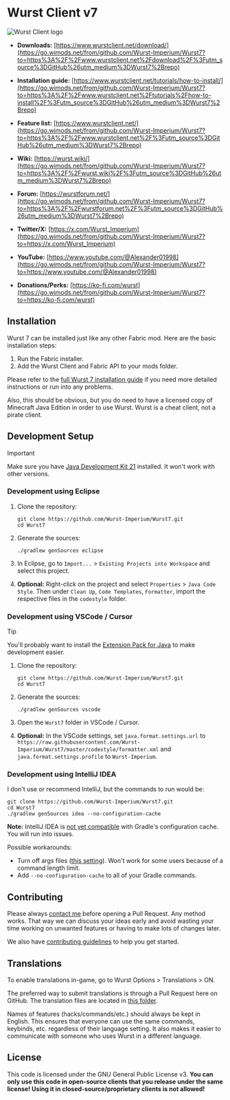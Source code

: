 # Wurst Client v7

![Wurst Client logo](https://img.wimods.net/github.com/Wurst-Imperium/Wurst7?to=https://wurst.wiki/_media/logo/wurst_758x192.webp)

- **Downloads:** [https://www.wurstclient.net/download/](https://go.wimods.net/from/github.com/Wurst-Imperium/Wurst7?to=https%3A%2F%2Fwww.wurstclient.net%2Fdownload%2F%3Futm_source%3DGitHub%26utm_medium%3DWurst7%2Brepo)

- **Installation guide:** [https://www.wurstclient.net/tutorials/how-to-install/](https://go.wimods.net/from/github.com/Wurst-Imperium/Wurst7?to=https%3A%2F%2Fwww.wurstclient.net%2Ftutorials%2Fhow-to-install%2F%3Futm_source%3DGitHub%26utm_medium%3DWurst7%2Brepo)

- **Feature list:** [https://www.wurstclient.net/](https://go.wimods.net/from/github.com/Wurst-Imperium/Wurst7?to=https%3A%2F%2Fwww.wurstclient.net%2F%3Futm_source%3DGitHub%26utm_medium%3DWurst7%2Brepo)

- **Wiki:** [https://wurst.wiki/](https://go.wimods.net/from/github.com/Wurst-Imperium/Wurst7?to=https%3A%2F%2Fwurst.wiki%2F%3Futm_source%3DGitHub%26utm_medium%3DWurst7%2Brepo)

- **Forum:** [https://wurstforum.net/](https://go.wimods.net/from/github.com/Wurst-Imperium/Wurst7?to=https%3A%2F%2Fwurstforum.net%2F%3Futm_source%3DGitHub%26utm_medium%3DWurst7%2Brepo)	

- **Twitter/X:** [https://x.com/Wurst_Imperium](https://go.wimods.net/from/github.com/Wurst-Imperium/Wurst7?to=https://x.com/Wurst_Imperium)

- **YouTube:** [https://www.youtube.com/@Alexander01998](https://go.wimods.net/from/github.com/Wurst-Imperium/Wurst7?to=https://www.youtube.com/@Alexander01998)

- **Donations/Perks:** [https://ko-fi.com/wurst](https://go.wimods.net/from/github.com/Wurst-Imperium/Wurst7?to=https://ko-fi.com/wurst)

## Installation

Wurst 7 can be installed just like any other Fabric mod. Here are the basic installation steps:

1. Run the Fabric installer.
2. Add the Wurst Client and Fabric API to your mods folder.

Please refer to the [full Wurst 7 installation guide](https://go.wimods.net/from/github.com/Wurst-Imperium/Wurst7?to=https%3A%2F%2Fwww.wurstclient.net%2Ftutorials%2Fhow-to-install%2F%3Futm_source%3DGitHub%26utm_medium%3DWurst7%2Brepo) if you need more detailed instructions or run into any problems.

Also, this should be obvious, but you do need to have a licensed copy of Minecraft Java Edition in order to use Wurst. Wurst is a cheat client, not a pirate client.

## Development Setup

> [!IMPORTANT]
> Make sure you have [Java Development Kit 21](https://go.wimods.net/from/github.com/Wurst-Imperium/Wurst7?to=https%3A%2F%2Fadoptium.net%2F%3Fvariant%3Dopenjdk21%26jvmVariant%3Dhotspot) installed. It won't work with other versions.

### Development using Eclipse

1. Clone the repository:

   ```pwsh
   git clone https://github.com/Wurst-Imperium/Wurst7.git
   cd Wurst7
   ```

2. Generate the sources:

   ```pwsh
   ./gradlew genSources eclipse
   ```

3. In Eclipse, go to `Import...` > `Existing Projects into Workspace` and select this project.

4. **Optional:** Right-click on the project and select `Properties` > `Java Code Style`. Then under `Clean Up`, `Code Templates`, `Formatter`, import the respective files in the `codestyle` folder.

### Development using VSCode / Cursor

> [!TIP]
> You'll probably want to install the [Extension Pack for Java](https://go.wimods.net/from/github.com/Wurst-Imperium/Wurst7?to=https%3A%2F%2Fmarketplace.visualstudio.com%2Fitems%3FitemName%3Dvscjava.vscode-java-pack) to make development easier.

1. Clone the repository:

   ```pwsh
   git clone https://github.com/Wurst-Imperium/Wurst7.git
   cd Wurst7
   ```

2. Generate the sources:

   ```pwsh
   ./gradlew genSources vscode
   ```

3. Open the `Wurst7` folder in VSCode / Cursor.

4. **Optional:** In the VSCode settings, set `java.format.settings.url` to `https://raw.githubusercontent.com/Wurst-Imperium/Wurst7/master/codestyle/formatter.xml` and `java.format.settings.profile` to `Wurst-Imperium`.

### Development using IntelliJ IDEA

I don't use or recommend IntelliJ, but the commands to run would be:

```pwsh
git clone https://github.com/Wurst-Imperium/Wurst7.git
cd Wurst7
./gradlew genSources idea --no-configuration-cache
```

**Note:** IntelliJ IDEA is [not yet compatible](https://github.com/FabricMC/fabric-loom/issues/1349) with Gradle's configuration cache. You will run into issues.

Possible workarounds:
- Turn off args files ([this setting](https://i.imgur.com/zHqIOYg.png)). Won't work for some users because of a command length limit.
- Add `--no-configuration-cache` to all of your Gradle commands.

## Contributing

Please always [contact me](https://go.wimods.net/from/github.com/Wurst-Imperium/Wurst7?to=https%3A%2F%2Fwww.wurstclient.net%2Fcontact%2F%3Futm_source%3DGitHub%26utm_medium%3DWurst7%2Brepo) before opening a Pull Request. Any method works. That way we can discuss your ideas early and avoid wasting your time working on unwanted features or having to make lots of changes later.

We also have [contributing guidelines](https://go.wimods.net/from/github.com/Wurst-Imperium/Wurst7?to=https://github.com/Wurst-Imperium/Wurst7/blob/master/CONTRIBUTING.md) to help you get started.

## Translations

To enable translations in-game, go to Wurst Options > Translations > ON.

The preferred way to submit translations is through a Pull Request here on GitHub. The translation files are located in [this folder](https://go.wimods.net/from/github.com/Wurst-Imperium/Wurst7?to=https://github.com/Wurst-Imperium/Wurst7/tree/master/src/main/resources/assets/wurst/translations).

Names of features (hacks/commands/etc.) should always be kept in English. This ensures that everyone can use the same commands, keybinds, etc. regardless of their language setting. It also makes it easier to communicate with someone who uses Wurst in a different language.

## License

This code is licensed under the GNU General Public License v3. **You can only use this code in open-source clients that you release under the same license! Using it in closed-source/proprietary clients is not allowed!**
